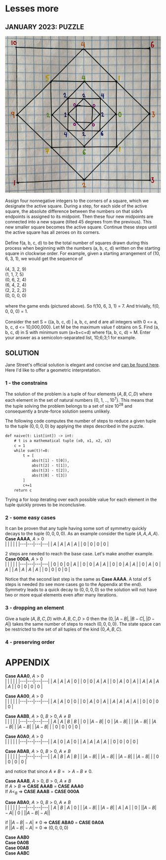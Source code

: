 # Lesses more
## JANUARY 2023: PUZZLE
![image info](./images/lesses-more.png)

Assign four nonnegative integers to the corners of a square, which we designate the active square. During a step, for each side of the active square, the absolute difference between the numbers on that side’s endpoints is assigned to its midpoint. Then these four new midpoints are connected into a new square (tilted 45 degrees from the previous). This new smaller square becomes the active square. Continue these steps until the active square has all zeroes on its corners.
<br><br>
Define f(a, b, c, d) to be the total number of squares drawn during this process when beginning with the numbers (a, b, c, d) written on the starting square in clockwise order. For example, given a starting arrangement of (10, 6, 3, 1), we would get the sequence of
<br><br>
(4, 3, 2, 9) <br>
(1, 1, 7, 5) <br>
(0, 6, 2, 4) <br>
(6, 4, 2, 4) <br>
(2, 2, 2, 2) <br>
(0, 0, 0, 0) <br>
<br>
where the game ends (pictured above). So f(10, 6, 3, 1) = 7. And trivially, f(0, 0, 0, 0) = 1.<br>
<br>
Consider the set S = {(a, b, c, d) | a, b, c, and d are all integers with 0 <= a, b, c, d <= 10,000,000}. Let M be the maximum value f obtains on S. Find (a, b, c, d) in S with minimum sum (a+b+c+d) where f(a, b, c, d) = M. Enter your answer as a semicolon-separated list, 10;6;3;1 for example.

## SOLUTION
Jane Street's official solution is elegant and concise and [can be found here](https://www.janestreet.com/puzzles/lesses-more-solution/). Here I'd like to offer a geometric interpretation.

### 1 - the constrains
The solution of the problem is a tuple of four elements $(A, B, C, D)$ where each element in the set of natural numbers {0, 1, .., 10<sup>7</sup>}. This means that the tuple solving the problem belongs to a set of size 10<sup>28</sup> and consequently a brute-force solution seems unlikely. <br>

The following code computes the number of steps to reduce a given tuple to the tuple $(0, 0, 0, 0)$ by applying the steps described in the puzzle.
```
def naive(t: List[int]) -> int:
    # t is a mathematical tuple (x0, x1, x2, x3)
    c = 1
    while sum(t)!=0:
        t = [
            abs(t[1] - t[0]), 
            abs(t[2] - t[1]), 
            abs(t[3] - t[2]), 
            abs(t[0] - t[3])
        ]
        c+=1
    return c
```
Trying a for loop iterating over each possible value for each element in the tuple quickly proves to be inconclusive.

### 2 - some easy cases
It can be proven that any tuple having some sort of symmetry quickly decays to the tuple $(0, 0, 0, 0)$. As an example consider the tuple $(A, A, A, A)$. <br>
**Case AAAA**, $A>0$ <br>
|   |   |   |   |
|---|---|---|---|
| $A$ | $A$ | $A$ | $A$ | 
| $0$ | $0$ | $0$ | $0$ |

2 steps are needed to reach the base case. Let's make another example. <br>
**Case 000A**, $A>0$ <br>
|   |   |   |   |
|---|---|---|---|
| $0$ | $0$ | $0$ | $A$ |
| $0$ | $0$ | $A$ | $A$ |
| $0$ | $0$ | $A$ | $A$ |
| $0$ | $A$ | $0$ | $A$ |
| $A$ | $A$ | $A$ | $A$ | 
| $0$ | $0$ | $0$ | $0$ |

Notice that the second last step is the same as **Case AAAA**.
A total of 5 steps is needed (to see more cases go to the Appendix at the end). Symmetry leads to a quick decay to $(0, 0, 0, 0)$ so the solution will not have two or more equal
elements even after many iterations. <br>

### 3 - dropping an element
Give a tuple $(A, B, C, D)$ with $A,B,C,D>0$ then the $(0, \vert A-B\vert, \vert B-C\vert, \vert D-A\vert)$ takes the same number of steps to reach $(0, 0, 0, 0)$. The state space can be restricted to the set of all tuples of the kind $(0, A, B, C)$.

### 4 - preserving order




# APPENDIX
**Case AAA0**, $A>0$ <br>
|   |   |   |   |
|---|---|---|---|
| $A$ | $A$ | $A$ | $0$ |
| $0$ | $0$ | $A$ | $A$ |
| $0$ | $A$ | $0$ | $A$ |
| $A$ | $A$ | $A$ | $A$ |
| $0$ | $0$ | $0$ | $0$ |

**Case AA00**, $A>0$ <br>
|   |   |   |   |
|---|---|---|---|
| $A$ | $A$ | $0$ | $0$ |
| $0$ | $A$ | $0$ | $A$ |
| $A$ | $A$ | $A$ | $A$ |
| $0$ | $0$ | $0$ | $0$ |

**Case AABB**, $A>0$, $B>0$, $A\neq B$<br>
|   |   |   |   |
|---|---|---|---|
| $A$ | $A$ | $B$ | $B$ |
| $0$ | $\vert A-B\vert$ | $0$ | $\vert A-B\vert$ |
| $\vert A-B\vert$ | $\vert A-B\vert$ | $\vert A-B\vert$ | $\vert A-B\vert$ |
| $0$ | $0$ | $0$ | $0$ |

**Case A0A0**, $A>0$ <br>
|   |   |   |   |
|---|---|---|---|
| $A$ | $0$ | $A$ | $0$ |
| $A$ | $A$ | $A$ | $A$ |
| $0$ | $0$ | $0$ | $0$ |

**Case ABAB**, $A>0$, $B>0$, $A\neq B$<br>
|   |   |   |   |
|---|---|---|---|
| $A$ | $B$ | $A$ | $B$ |
| $\vert A-B\vert$ | $\vert A-B\vert$ | $\vert A-B\vert$ | $\vert A-B\vert$ |
| $0$ | $0$ | $0$ | $0$ |

and notice that since $A\neq B => A-B\neq 0$. <br>

**Case AAAB**, $A>0$, $B>0$, $A\neq B$ <br>
If $A>B$ => **CASE AAAB** = **CASE AAA0** <br>
If $A<_B$ => **CASE AAAB** = **CASE 000A** <br>

**Case ABA0**, $A>0$, $B>0$, $A\neq B$ <br>
|   |   |   |   |
|---|---|---|---|
| $A$ | $B$ | $A$ | $0$ |
| $\vert A-B\vert$ | $\vert A-B\vert$ | $A$ | $A$ |
| $0$ | $\vert \vert A-B\vert -A \vert$ | $0$ | $\vert\vert A-B\vert-A\vert$|

if $\vert \vert A-B\vert -A \vert \neq 0$ => **CASE ABA0** = **CASE 0A0A** <br>
if $\vert \vert A-B\vert -A \vert = 0$ => $(0, 0, 0, 0)$ <br>

**Case AAB0** <br>
**Case 0A0B** <br>
**Case 00AB** <br>
**Case AABC** <br>
